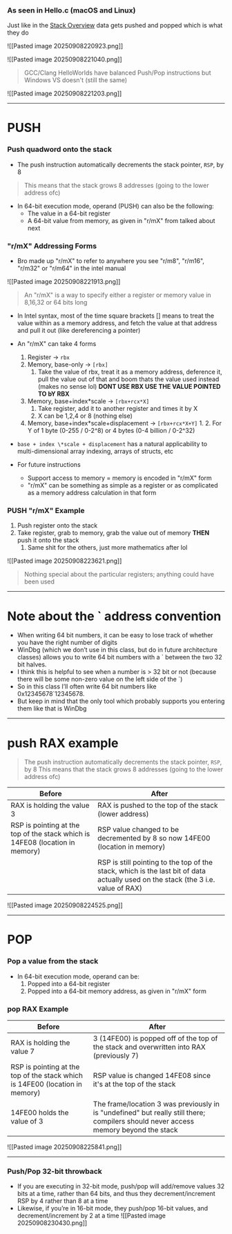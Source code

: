 
### As seen in Hello.c (macOS and Linux)

Just like in the [Stack Overview](obsidian://open?vault=Offensive%20Security&file=root%2FMalware%20Development%2FAssembly%20x86-64%2FASML%2FStack%20overview) data gets pushed and popped which is what they do

![[Pasted image 20250908220923.png]]

![[Pasted image 20250908221040.png]]

> GCC/Clang HelloWorlds have balanced Push/Pop instructions but Windows VS doesn't (still the same)

![[Pasted image 20250908221203.png]]

---

# PUSH

### Push quadword onto the stack

- The push instruction automatically decrements the stack pointer, `RSP`, by 8
> This means that the stack grows 8 addresses (going to the lower address ofc)
- In 64-bit execution mode, operand (PUSH) can also be the following:
	- The value in a 64-bit register
	- A 64-bit value from memory, as given in "r/mX" from talked about next

### "r/mX" Addressing Forms 

- Bro made up "r/mX" to refer to anywhere you see "r/m8", "r/m16", "r/m32" or "r/m64" in the intel manual

![[Pasted image 20250908221913.png]]

> An "r/mX" is a way to specify either a register or memory value in 8,16,32 or 64 bits long

- In Intel syntax, most of the time square brackets [] means to treat the value within as a memory address, and fetch the value at that address and pull it out (like dereferencing a pointer)

- An "r/mX"  can take 4 forms
	1. Register -> `rbx`
	2. Memory, base-only -> `[rbx]`
		1. Take the value of rbx, treat it as a memory address, deference it, pull the value out of that and boom thats the value used instead (makes no sense lol) **DONT USE RBX USE THE VALUE POINTED TO bY RBX**
	3. Memory, base+index\*scale -> `[rbx+rcx*X]`
		1. Take register, add it to another register and times it by X
		2.  X can be 1,2,4 or 8 (nothing else)
	4. Memory, base+index\*scale+displacement -> `[rbx+rcx*X+Y]`
		1. 
		2. For Y of 1 byte (0-255  / 0-2^8) or 4 bytes (0-4 billion  /  0-2^32)

- ` base + index \*scale + displacement ` has a natural applicability to multi-dimensional array indexing, arrays of structs, etc

- For future instructions
	- Support access to memory = memory is encoded in "r/mX" form
	-  "r/mX" can be something as simple as a register or as complicated as a memory address calculation in that form

### PUSH "r/mX" Example 

1. Push register onto the stack
2. Take register, grab to memory, grab the value out of memory **THEN** push it onto the stack 
	1. Same shit for the others, just more mathematics after lol

![[Pasted image 20250908223621.png]]

> Nothing special about the particular registers; anything could have been used

---
# Note about the \` address convention

- When writing 64 bit numbers, it can be easy to lose track of whether you have the right number of digits
- WinDbg (which we don’t use in this class, but do in future architecture classes) allows you to write 64 bit numbers with a ` between the two 32 bit halves.
- I think this is helpful to see when a number is > 32 bit or not (because there will be some non-zero value on the left side of the `)
- So in this class I’ll often write 64 bit numbers like 0x12345678`12345678.
- But keep in mind that the only tool which probably supports you entering them like that is WinDbg

---

# push RAX example

>  The push instruction automatically decrements the stack pointer, `RSP`, by 8
> This means that the stack grows 8 addresses (going to the lower address ofc)


| Before                                                                       | After                                                                                                                             |
| ---------------------------------------------------------------------------- | --------------------------------------------------------------------------------------------------------------------------------- |
| RAX is holding the value 3                                                   | RAX is pushed to the top of the stack (lower address)                                                                             |
| RSP is pointing at the top of the stack which is 14FE08 (location in memory) | RSP value changed to be decremented by 8 so now 14FE00 (location in memory)                                                       |
|                                                                              | RSP is still pointing to the top of the stack, which is the last bit of data actually used on the stack (the 3 i.e. value of RAX) |


![[Pasted image 20250908224525.png]]

---

# POP

### Pop a value from the stack

- In 64-bit execution mode, operand can be:
	1. Popped into a 64-bit register
	2. Popped into a 64-bit memory address, as given in "r/mX" form

### pop RAX Example

| Before                                                                       | After                                                                                                                               |
| ---------------------------------------------------------------------------- | ----------------------------------------------------------------------------------------------------------------------------------- |
| RAX is holding the value 7                                                   | 3 (14FE00) is popped off of the top of the stack and overwritten into RAX (previously 7)                                            |
| RSP is pointing at the top of the stack which is 14FE00 (location in memory) | RSP value is changed 14FE08 since it's at the top of the stack                                                                      |
| 14FE00 holds the value of 3                                                  | The frame/location 3 was previously in is "undefined" but really still there; compilers should never access memory beyond the stack |

![[Pasted image 20250908225841.png]]

---

### Push/Pop 32-bit throwback

- If you are executing in 32-bit mode, push/pop will add/remove values 32 bits at a time, rather than 64 bits, and thus they decrement/increment RSP by 4 rather than 8 at a time
- Likewise, if you’re in 16-bit mode, they push/pop 16-bit values, and decrement/increment by 2 at a time
![[Pasted image 20250908230430.png]]